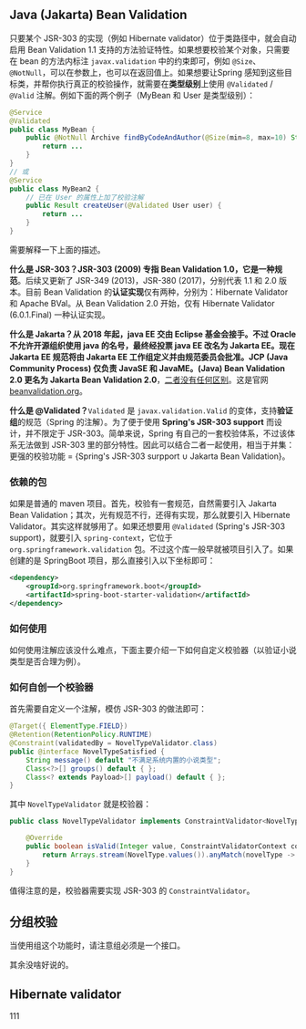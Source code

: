 ## Java (Jakarta) Bean Validation
只要某个 JSR-303 的实现（例如 Hibernate validator）位于类路径中，就会自动启用 Bean Validation 1.1 支持的方法验证特性。如果想要校验某个对象，只需要在 bean 的方法内标注 `javax.validation` 中的约束即可，例如 `@Size`、`@NotNull`，可以在参数上，也可以在返回值上。如果想要让Spring 感知到这些目标类，并帮你执行真正的校验操作，就需要在**类型级别**上使用 `@Validated` / `@Valid` 注解。例如下面的两个例子（MyBean 和 User 是类型级别）：

```java
@Service
@Validated
public class MyBean {
    public @NotNull Archive findByCodeAndAuthor(@Size(min=8, max=10) String code, Author author) {
        return ...
    }
}
// 或
@Service
public class MyBean2 {
    // 已在 User 的属性上加了校验注解
    public Result createUser(@Validated User user) {
        return ...
    }
}
```

需要解释一下上面的描述。

**什么是 JSR-303？**JSR-303 (2009) 专指 Bean Validation 1.0，它是**一种规范**。后续又更新了 JSR-349 (2013)，JSR-380 (2017)，分别代表 1.1 和 2.0 版本。目前 Bean Validation 的**认证实现**仅有两种，分别为：Hibernate Validator 和 Apache BVal。从 Bean Validation 2.0 开始，仅有 Hibernate Validator (6.0.1.Final) 一种认证实现。

**什么是 Jakarta？**从 2018 年起，java EE 交由 Eclipse 基金会接手。不过 Oracle 不允许开源组织使用 java 的名号，最终经投票 java EE 改名为 Jakarta EE。现在 Jakarta EE 规范将由 Jakarta EE 工作组定义并由规范委员会批准。JCP (Java Community Process) 仅负责 JavaSE 和 JavaME。**(Java) Bean Validation 2.0 更名为 Jakarta Bean Validation 2.0**，[二者没有任何区别](https://beanvalidation.org/2.0/)。这是官网 [beanvalidation.org](https://beanvalidation.org/)。

**什么是 @Validated？**`Validated` 是 `javax.validation.Valid` 的变体，支持**验证组**的规范（Spring 的注解）。为了便于使用 **Spring's JSR-303 support** 而设计，并不限定于 JSR-303。简单来说，Spring 有自己的一套校验体系，不过该体系无法做到 JSR-303 里的部分特性。因此可以结合二者一起使用，相当于并集：更强的校验功能 = {Spring's JSR-303 surpport $\cup$ Jakarta Bean Validation}。

### 依赖的包
如果是普通的 maven 项目。首先，校验有一套规范，自然需要引入 Jakarta Bean Validation；其次，光有规范不行，还得有实现，那么就要引入 Hibernate Validator。其实这样就够用了。如果还想要用 `@Validated` (Spring's JSR-303 support)，就要引入 `spring-context`，它位于 `org.springframework.validation` 包。不过这个库一般早就被项目引入了。如果创建的是 SpringBoot 项目，那么直接引入以下坐标即可：

```xml
<dependency>
    <groupId>org.springframework.boot</groupId>
    <artifactId>spring-boot-starter-validation</artifactId>
</dependency>
```

### 如何使用
如何使用注解应该没什么难点，下面主要介绍一下如何自定义校验器（以验证小说类型是否合理为例）。

### 如何自创一个校验器
首先需要自定义一个注解，模仿 JSR-303 的做法即可：

```java
@Target({ ElementType.FIELD})
@Retention(RetentionPolicy.RUNTIME)
@Constraint(validatedBy = NovelTypeValidator.class)
public @interface NovelTypeSatisfied {
    String message() default "不满足系统内置的小说类型";
    Class<?>[] groups() default { };
    Class<? extends Payload>[] payload() default { };
}
```

其中 `NovelTypeValidator` 就是校验器：

```java
public class NovelTypeValidator implements ConstraintValidator<NovelTypeSatisfied, Integer> {

    @Override
    public boolean isValid(Integer value, ConstraintValidatorContext context) {
        return Arrays.stream(NovelType.values()).anyMatch(novelType -> novelType.getCode().equals(value));
    }
}
```

值得注意的是，校验器需要实现 JSR-303 的 `ConstraintValidator`。

## 分组校验
当使用组这个功能时，请注意组必须是一个接口。

其余没啥好说的。

## Hibernate validator
111





